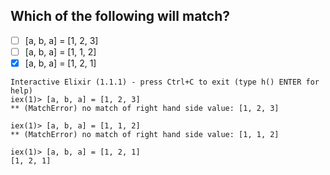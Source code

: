 ## Which of the following will match?

* [ ] [a, b, a] = [1, 2, 3]
* [ ] [a, b, a] = [1, 1, 2]
* [x] [a, b, a] = [1, 2, 1]

```
Interactive Elixir (1.1.1) - press Ctrl+C to exit (type h() ENTER for help)
iex(1)> [a, b, a] = [1, 2, 3]
** (MatchError) no match of right hand side value: [1, 2, 3]

iex(1)> [a, b, a] = [1, 1, 2]
** (MatchError) no match of right hand side value: [1, 1, 2]

iex(1)> [a, b, a] = [1, 2, 1]
[1, 2, 1]
```
